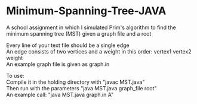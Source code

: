 # Minimum-Spanning-Tree-JAVA
A school assignment in which I simulated Prim's algorithm to find the minimum spanning tree (MST) given a graph file and a root  
  
Every line of your text file should be a single edge  
An edge consists of two vertices and a weight in this order: vertex1 vertex2 weight  
An example graph file is given as graph.in  
  
To use:  
Compile it in the holding directory with "javac MST.java"  
Then run with the parameters "java MST.java graph_file root"  
An example call: "java MST.java graph.in A"
